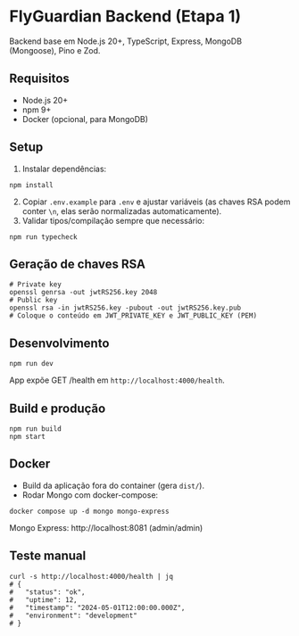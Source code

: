 # FlyGuardian Backend (Etapa 1)

Backend base em Node.js 20+, TypeScript, Express, MongoDB (Mongoose), Pino e Zod.

## Requisitos
- Node.js 20+
- npm 9+
- Docker (opcional, para MongoDB)

## Setup
1) Instalar dependências:
```
npm install
```
2) Copiar `.env.example` para `.env` e ajustar variáveis (as chaves RSA podem conter `\n`, elas serão normalizadas automaticamente).
3) Validar tipos/compilação sempre que necessário:
```
npm run typecheck
```

## Geração de chaves RSA
```
# Private key
openssl genrsa -out jwtRS256.key 2048
# Public key
openssl rsa -in jwtRS256.key -pubout -out jwtRS256.key.pub
# Coloque o conteúdo em JWT_PRIVATE_KEY e JWT_PUBLIC_KEY (PEM)
```

## Desenvolvimento
```
npm run dev
```
App expõe GET /health em `http://localhost:4000/health`.

## Build e produção
```
npm run build
npm start
```

## Docker
- Build da aplicação fora do container (gera `dist/`).
- Rodar Mongo com docker-compose:
```
docker compose up -d mongo mongo-express
```
Mongo Express: http://localhost:8081 (admin/admin)

## Teste manual
```
curl -s http://localhost:4000/health | jq
# {
#   "status": "ok",
#   "uptime": 12,
#   "timestamp": "2024-05-01T12:00:00.000Z",
#   "environment": "development"
# }
```
